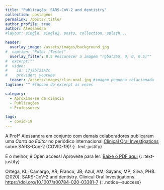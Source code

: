 ```yaml
---
title: "Publicação: SARS-CoV-2 and dentistry"
collection: postagens
permalink: /posts/:title/
author_profile: true
author: Alessandra
#layout: single, single2, posts, collection, splash...

header:
  overlay_image: /assets/images/background.jpg
#  caption: "Foto: [Teste]"
  overlay_filter: 0.5 #escurecer a imagem "rgba(255, 0, 0, 0.5)""
#  excerpt:""
#  video:
#    id: i7jSbT2iA7c
#    provider: youtube
  teaser: /assets/images/clin-oral.jpg #imagem pequena relacionada
tagline: "" #funcao do excerpt as vezes

category:
  - Aproxime-se da ciência
  - Publicações
  - Professores

tags:
  - covid-19
---
```

A Profª Alessandra em conjunto com demais colaboradores publicaram uma *Carta ao Editor* no periódico internacional <a href="https://www.springer.com/journal/784/">Clinical Oral Investigations</a> sobre SARS-CoV-2 (COVID-19)!
{: .text-justify}

E o melhor, é Open access! Aproveite para ler: <a href="/assets/images/alessandra/covid-alessandra.pdf" class="btn btn--success">Baixe o PDF aqui</a>
{: .text-justify}

Ortega, KL; Camargo, AR; Franco, JB; Azul, AM; Sayáns, MP; Silva, PHB. (2020). SARS-CoV-2 and dentistry. Clinical Oral Investigations. <a href="https://doi.org/10.1007/s00784-020-03381-7">https://doi.org/10.1007/s00784-020-03381-7</a>
{: .notice--success}
